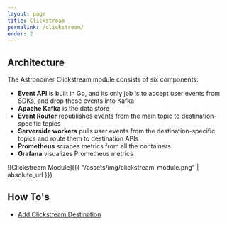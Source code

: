 ```yaml
---
layout: page
title: Clickstream
permalink: /clickstream/
order: 2
---
```


## Architecture

The Astronomer Clickstream module consists of six components:

* **Event API** is built in Go, and its only job is to accept user events from
  SDKs, and drop those events into Kafka
* **Apache Kafka** is the data store
* **Event Router** republishes events from the main topic to
  destination-specific topics
* **Serverside workers** pulls user events from the destination-specific topics
  and route them to destination APIs
* **Prometheus** scrapes metrics from all the containers
* **Grafana** visualizes Prometheus metrics

![Clickstream Module]({{ "/assets/img/clickstream_module.png" | absolute_url }})

## How To's

* [Add Clickstream Destination](/clickstream/add_destination)
